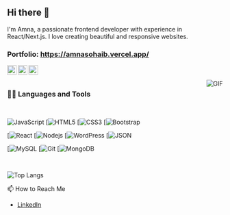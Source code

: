 ## Hi there 👋

I'm Amna, a passionate frontend developer with experience in React/Next.js. I love creating beautiful and responsive websites.

### Portfolio: https://amnasohaib.vercel.app/

<a href="https://www.linkedin.com/in/brijesh-dhanani-8a2061141">
  <img align="left" alt="Brijesh Dhanani" width="22px" src="https://cdn.jsdelivr.net/npm/simple-icons@v3/icons/linkedin.svg" />
</a>
<a href="https://www.facebook.com/people/Brijesh-Dhanani/100010798357963">
  <img align="left" alt="Brijesh Dhanani" width="22px" src="https://cdn.jsdelivr.net/npm/simple-icons@v3/icons/facebook.svg" />
</a>
<a href="https://www.instagram.com/singer_brijesh_dhanani">
  <img align="left" alt="Brijesh Dhanani" width="22px" src="https://cdn.jsdelivr.net/npm/simple-icons@v3/icons/instagram.svg" />
</a>

<br />
<br />

  <img align="right" alt="GIF" src="https://media.giphy.com/media/836HiJc7pgzy8iNXCn/giphy.gif" />
  
### 👨‍💻 Languages and Tools

<br />

![JavaScript](https://img.shields.io/badge/-JavaScript-black?style=flat&logo=javascript&link=https://github.com/amnasohaib)
[![HTML5](https://img.shields.io/badge/-HTML5-E34F26?style=flat&logo=html5&logoColor=white&link=https://github.com/amnasohaib)
[![CSS3](https://img.shields.io/badge/-CSS3-1572B6?style=flat&logo=css3&link=https://github.com/amnasohaib)
[![Bootstrap](https://img.shields.io/badge/-Bootstrap-563D7C?style=flat&logo=bootstrap&link=https://github.com/amnasohaib)

[![React](https://img.shields.io/badge/-React-black?style=flat&logo=react&link=https://github.com/amnasohaib)
[![Nodejs](https://img.shields.io/badge/-Nodejs-green?style=flat&logo=Node.js&link=https://github.com/amnasohaib)
[![WordPress](https://img.shields.io/badge/-WordPress-blue?style=flat&logo=wordpress&link=https://github.com/amnasohaib)
[![JSON](https://img.shields.io/badge/-json-02569B?style=flat&logo=json&link=https://github.com/amnasohaib)

[![MySQL](https://img.shields.io/badge/-MySQL-black?style=flat&logo=mysql&link=https://github.com/amnasohaib)
[![Git](https://img.shields.io/badge/-Git-black?style=flat&logo=git&link=https://github.com/amnasohaib)
[![MongoDB](https://img.shields.io/badge/-MongoDB-FCA121?style=flat&logo=mongodb&link=https://github.com/amnasohaib)

<br />

![Top Langs](https://github-readme-stats.vercel.app/api/top-langs/?username=amnasohaib&layout=compact)

📫 How to Reach Me
- [LinkedIn](https://www.linkedin.com/in/amna-sohaib-430a6b25b/)

<!--
**amnasohaib/amnasohaib** is a ✨ _special_ ✨ repository because its `README.md` (this file) appears on your GitHub profile.

Here are some ideas to get you started:

- 🔭 I’m currently working on ...
- 🌱 I’m currently learning ...
- 👯 I’m looking to collaborate on ...
- 🤔 I’m looking for help with ...
- 💬 Ask me about ...
- 📫 How to reach me: ...
- 😄 Pronouns: ...
- ⚡ Fun fact: ...
-->
